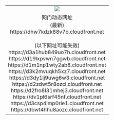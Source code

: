 ﻿<table>
  <tr></tr>
  <tr><td colspan=2 align=center><img src="https://dhw7kdzk88v7o.cloudfront.net/Up/oGate.jpg" /></td></tr>
  <tr><td colspan=2 align=center>网门动态网址<br/>(最新)
<br>https://dhw7kdzk88v7o.cloudfront.net
<br/><br/>(以下网址可能失效)
<br>https://d3a1hub849uo7h.cloudfront.net
<br>https://d19lxpvwn7ggwb.cloudfront.net
<br>https://d1m1np1wty2ab8.cloudfront.net
<br>https://d3k2mvuqkh5xz7.cloudfront.net
<br>https://d3dy1lj9uwg6w3.cloudfront.net
<br>https://d2zdwt5r8ozci.cloudfront.net
<br>https://d2fro8l31mhej3.cloudfront.net
<br>https://dv1pl6srf45nf.cloudfront.net
<br>https://d3csp4lmp0rie1.cloudfront.net
<br>https://dbwt4hhu8aozc.cloudfront.net
    </td>
  </tr>
</table>
